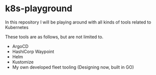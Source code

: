 # k8s-playground

In this repository I will be playing around with all kinds of tools related to Kubernetes

These tools are as follows, but are not limited to.
- ArgoCD
- HashiCorp Waypoint
- Helm
- Kustomize
- My own developed fleet tooling (Designing now, built in GO)